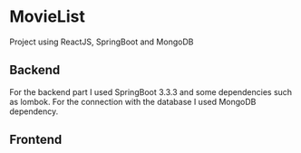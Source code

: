 # MovieList

Project using ReactJS, SpringBoot and MongoDB

## Backend

For the backend part I used SpringBoot 3.3.3 and some dependencies such as lombok. For the connection with the database I used MongoDB dependency.

## Frontend
